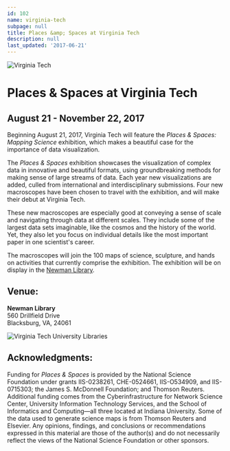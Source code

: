 ```yaml
---
id: 102
name: virginia-tech
subpage: null
title: Places &amp; Spaces at Virginia Tech
description: null
last_updated: '2017-06-21'
---
```

![Virginia Tech](images/virginia_tech/virginia-tech-header.jpg)

Places & Spaces at Virginia Tech
================================

August 21 - November 22, 2017
-----------------------------

Beginning August 21, 2017, Virginia Tech will feature the _Places & Spaces: Mapping Science_ exhibition, which makes a beautiful case for the importance of data visualization.  
  
The _Places & Spaces_ exhibition showcases the visualization of complex data in innovative and beautiful formats, using groundbreaking methods for making sense of large streams of data. Each year new visualizations are added, culled from international and interdisciplinary submissions. Four new macroscopes have been chosen to travel with the exhibition, and will make their debut at Virginia Tech.  
  
These new macroscopes are especially good at conveying a sense of scale and navigating through data at different scales. They include some of the largest data sets imaginable, like the cosmos and the history of the world. Yet, they also let you focus on individual details like the most important paper in one scientist's career.  
  
The macroscopes will join the 100 maps of science, sculpture, and hands on activities that currently comprise the exhibition. The exhibition will be on display in the [Newman Library](https://www.vt.edu/about/buildings/newman-library.html).

Venue:
------

**Newman Library**  
560 Drillfield Drive  
Blacksburg, VA, 24061  
  

![Virginia Tech University Libraries](images/virginia_tech/VirginiaTech_UniversityLibraries.png)

Acknowledgments:
----------------

Funding for _Places & Spaces_ is provided by the National Science Foundation under grants IIS-0238261, CHE-0524661, IIS-O534909, and IIS-0715303; the James S. McDonnell Foundation; and Thomson Reuters. Additional funding comes from the Cyberinfrastructure for Network Science Center, University Information Technology Services, and the School of Informatics and Computing—all three located at Indiana University. Some of the data used to generate science maps is from Thomson Reuters and Elsevier. Any opinions, findings, and conclusions or recommendations expressed in this material are those of the author(s) and do not necessarily reflect the views of the National Science Foundation or other sponsors.
